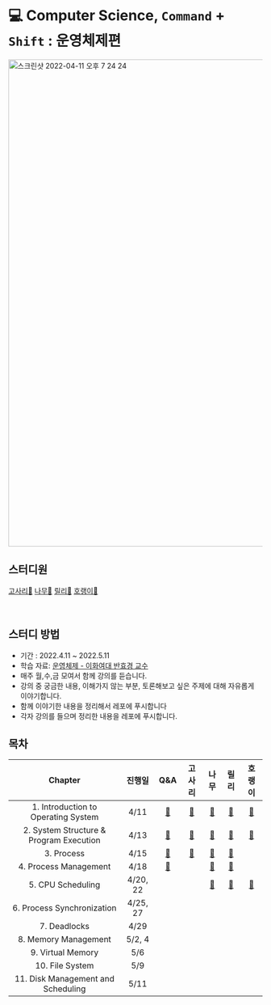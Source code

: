# 💻 Computer Science, `Command` + `Shift` : 운영체제편
<img width="964" alt="스크린샷 2022-04-11 오후 7 24 24" src="https://user-images.githubusercontent.com/81469717/162721238-a5ee143b-d8e4-49b8-8010-78a5b37cae61.png">

## 스터디원
[고사리🌿](https://github.com/gogosilver)
[나무🌳](https://github.com/jsim27)
[릴리🌸](https://github.com/yeahg-dev)
[호랭이🐯](https://github.com/horeng2)

<br>

## 스터디 방법
- 기간 : 2022.4.11 ~ 2022.5.11
- 학습 자료: [운영체제 - 이화여대 반효경 교수](http://www.kocw.net/home/search/kemView.do?kemId=1046323)
- 매주 월,수,금 모여서 함께 강의를 듣습니다.
- 강의 중 궁금한 내용, 이해가지 않는 부분, 토론해보고 싶은 주제에 대해 자유롭게 이야기합니다.
- 함께 이야기한 내용을 정리해서 레포에 푸시합니다
- 각자 강의를 들으며 정리한 내용을 레포에 푸시합니다.

## 목차
|                 Chapter                 |  진행일  | Q&A | 고사리 | 나무 | 릴리 | 호랭이 |
| :-------------------------------------: | :------: | :--: | :----: | :--: | :--: | :----: |
| 1. Introduction to Operating System |   4/11   |   [🤔](https://github.com/yeahg-dev/CS-CS/blob/main/chapter01-Introduicing-operation-system/Q%26A.md)   |   [🌿](https://github.com/yeahg-dev/CS-CS/blob/main/chapter01-Introduicing-operation-system/GOSARI.md)    |   [🌳](https://github.com/yeahg-dev/CS-CS/blob/main/chapter01-Introduicing-operation-system/namu.md)   |   [🌸]( https://github.com/yeahg-dev/CS-CS/blob/fef15198ac1bac48eac0843bf05df20348bec881/chapter01-Introduicing-operation-system/lily-01-introducing-operation-system.md)   |    [🐯](https://github.com/yeahg-dev/CS-CS/blob/main/chapter01-Introduicing-operation-system/horeng2.md)   |
| 2. System Structure & Program Execution |   4/13   |   [🤔](https://github.com/yeahg-dev/CS-CS/blob/main/chapter02-System-Structure%26Program-Execution%20/chapter2-Q%26A.md)   |   [🌿](https://github.com/yeahg-dev/CS-CS/blob/main/chapter02-System-Structure%26Program-Execution%20/chapter2-GOSARI.md)     |   [🌳](https://github.com/yeahg-dev/CS-CS/blob/main/chapter02-System-Structure%26Program-Execution%20/namu.md)   |   [🌸](https://github.com/yeahg-dev/CS-CS/blob/main/chapter02-System-Structure%26Program-Execution%20/chapter2-lily.md)   |    [🐯](https://github.com/yeahg-dev/CS-CS/blob/main/chapter02-System-Structure%26Program-Execution%20/chapter2-horeng2.md)   |
|               3. Process                |   4/15   |   [🤔](https://github.com/yeahg-dev/CS-CS/blob/main/chapter03-Process/chapter3-Q&A.md)   |    [🌿](https://github.com/yeahg-dev/CS-CS/blob/main/chapter03-Process/chapter3-GOSARI.md)    |   [🌳](https://github.com/yeahg-dev/CS-CS/blob/main/chapter03-Process/chapter3-namu.md)   |   [🌸](https://github.com/yeahg-dev/CS-CS/blob/main/chapter03-Process/chapter3-lily.md)   |        |
|          4. Process Management          |   4/18   |   [🤔](https://github.com/yeahg-dev/CS-CS/blob/main/chapter04-Process-Management/chapter4-Q%26A.md)   |        |   [🌳](https://github.com/yeahg-dev/CS-CS/blob/main/chapter04-Process-Management/chapter4-namu.md)  |   [🌸](https://github.com/yeahg-dev/CS-CS/blob/main/chapter04-Process-Management/chapter4-lily.md)   |        |
|            5. CPU Scheduling            | 4/20, 22 |      |        |   [🌳](https://github.com/yeahg-dev/CS-CS/blob/main/chapter05-CPU-Scheduling/chapter5-namu.md)   |    [🌸](https://github.com/yeahg-dev/CS-CS/blob/main/chapter05-CPU-Scheduling/chapter5-lily.md)  |    [🐯](https://github.com/yeahg-dev/CS-CS/blob/main/chapter05-CPU-Scheduling/chapter5-horeng2.md)   |
|       6. Process Synchronization        | 4/25, 27 |      |        |      |      |        |
|              7. Deadlocks               |   4/29   |      |        |      |      |        |
|          8. Memory Management           |  5/2, 4  |      |        |      |      |        |
|            9. Virtual Memory            |   5/6    |      |        |      |      |        |
|             10. File System             |   5/9    |      |        |      |      |        |
|   11. Disk Management and Scheduling    |   5/11   |      |        |      |      |        |

